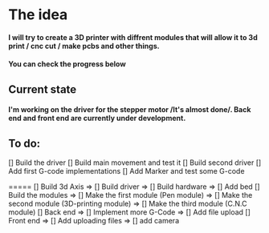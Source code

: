 # The idea
#### I will try to create a 3D printer with diffrent modules that will allow it to 3d print / cnc cut / make pcbs and other things.
#### You can check the progress below

## Current state
#### I'm working on the driver for the stepper motor /It's almost done/. Back end and front end are currently under development.


## To do:
[] Build the driver
[] Build main movement and test it
[] Build second driver
[] Add first G-code implementations
[] Add Marker and test some G-code

=====
[] Build 3d Axis
 => [] Build driver
 => [] Build hardware
 => [] Add bed
[] Build the modules
 => [] Make the first module (Pen module)
 => [] Make the second module (3D-printing module)
 => [] Make the third module (C.N.C module)
[] Back end
 => [] Implement more G-Code
 => [] Add file upload
[] Front end
 => [] Add uploading files
 => [] add camera
